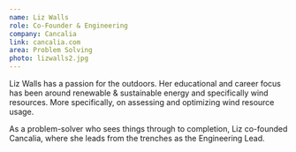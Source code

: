 ```yaml
---
name: Liz Walls
role: Co-Founder & Engineering
company: Cancalia
link: cancalia.com
area: Problem Solving
photo: lizwalls2.jpg
---
```

Liz Walls has a passion for the outdoors.  Her educational and career focus has been around renewable & sustainable energy and specifically wind resources.  More specifically, on assessing and optimizing wind resource usage.

As a problem-solver who sees things through to completion, Liz co-founded Cancalia, where she leads from the trenches as the Engineering Lead.

